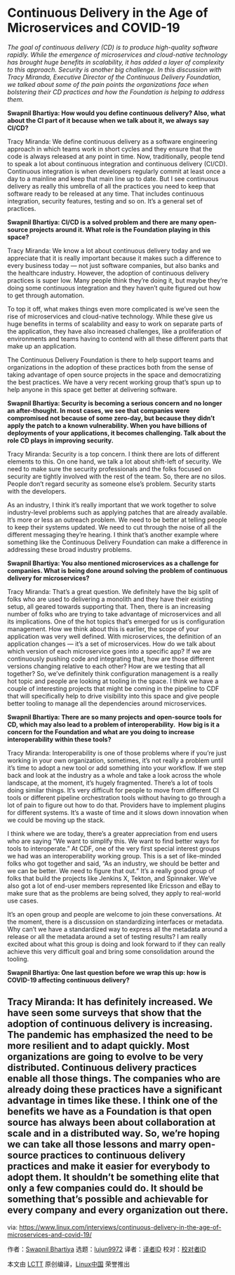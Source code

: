 [#]: collector: (lujun9972)
[#]: translator: ( )
[#]: reviewer: ( )
[#]: publisher: ( )
[#]: url: ( )
[#]: subject: (Continuous Delivery in the Age of Microservices and COVID-19)
[#]: via: (https://www.linux.com/interviews/continuous-delivery-in-the-age-of-microservices-and-covid-19/)
[#]: author: (Swapnil Bhartiya https://www.linux.com/author/swapnil/)

Continuous Delivery in the Age of Microservices and COVID-19
======

_The goal of continuous delivery (CD) is to produce high-quality software rapidly. While the emergence of microservices and cloud-native technology has brought huge benefits in scalability, it has added a layer of complexity to this approach. Security is another big challenge. In this discussion with Tracy Miranda, Executive Director of the Continuous Delivery Foundation, we talked about some of the pain points the organizations face when bolstering their CD practices and how the Foundation is helping to address them._

**Swapnil Bhartiya: How would you define continuous delivery? Also, what about the CI part of it because when we talk about it, we always say CI/CD?**

Tracy Miranda: We define continuous delivery as a software engineering approach in which teams work in short cycles and they ensure that the code is always released at any point in time. Now, traditionally, people tend to speak a lot about continuous integration and continuous delivery (CI/CD). Continuous integration is when developers regularly commit at least once a day to a mainline and keep that main line up to date. But I see continuous delivery as really this umbrella of all the practices you need to keep that software ready to be released at any time. That includes continuous integration, security features, testing and so on. It’s a general set of practices.

**Swapnil Bhartiya: CI/CD is a solved problem and there are many open-source projects around it. What role is the Foundation playing in this space?**

Tracy Miranda: We know a lot about continuous delivery today and we appreciate that it is really important because it makes such a difference to every business today — not just software companies, but also banks and the healthcare industry. However, the adoption of continuous delivery practices is super low. Many people think they’re doing it, but maybe they’re doing some continuous integration and they haven’t quite figured out how to get through automation.

To top it off, what makes things even more complicated is we’ve seen the rise of microservices and cloud-native technology. While these give us huge benefits in terms of scalability and easy to work on separate parts of the application, they have also increased challenges, like a proliferation of environments and teams having to contend with all these different parts that make up an application.

The Continuous Delivery Foundation is there to help support teams and organizations in the adoption of these practices both from the sense of taking advantage of open source projects in the space and democratizing the best practices. We have a very recent working group that’s spun up to help anyone in this space get better at delivering software.

**Swapnil Bhartiya: Security is becoming a serious concern and no longer an after-thought. In most cases, we see that companies were compromised not because of some zero-day, but because they didn’t apply the patch to a known vulnerability. When you have billions of deployments of your applications, it becomes challenging. Talk about the role CD plays in improving security.**

Tracy Miranda: Security is a top concern. I think there are lots of different elements to this. On one hand, we talk a lot about shift-left of security. We need to make sure the security professionals and the folks focused on security are tightly involved with the rest of the team. So, there are no silos. People don’t regard security as someone else’s problem. Security starts with the developers.

As an industry, I think it’s really important that we work together to solve industry-level problems such as applying patches that are already available. It’s more or less an outreach problem. We need to be better at telling people to keep their systems updated. We need to cut through the noise of all the different messaging they’re hearing. I think that’s another example where something like the Continuous Delivery Foundation can make a difference in addressing these broad industry problems.

**Swapnil Bhartiya: You also mentioned microservices as a challenge for companies. What is being done around solving the problem of continuous delivery for microservices?**

Tracy Miranda: That’s a great question. We definitely have the big split of folks who are used to delivering a monolith and they have their existing setup, all geared towards supporting that. Then, there is an increasing number of folks who are trying to take advantage of microservices and all its implications. One of the hot topics that’s emerged for us is configuration management. How we think about this is earlier, the scope of your application was very well defined. With microservices, the definition of an application changes — it’s a set of microservices. How do we talk about which version of each microservice goes into a specific app? If we are continuously pushing code and integrating that, how are those different versions changing relative to each other? How are we testing that all together? So, we’ve definitely think configuration management is a really hot topic and people are looking at tooling in the space. I think we have a couple of interesting projects that might be coming in the pipeline to CDF that will specifically help to drive visibility into this space and give people better tooling to manage all the dependencies around microservices.

**Swapnil Bhartiya: There are so many projects and open-source tools for CD, which may also lead to a problem of interoperability.  How big is it a concern for the Foundation and what are you doing to increase interoperability within these tools?**

Tracy Miranda: Interoperability is one of those problems where if you’re just working in your own organization, sometimes, it’s not really a problem until it’s time to adopt a new tool or add something into your workflow. If we step back and look at the industry as a whole and take a look across the whole landscape, at the moment, it’s hugely fragmented. There’s a lot of tools doing similar things. It’s very difficult for people to move from different CI tools or different pipeline orchestration tools without having to go through a lot of pain to figure out how to do that. Providers have to implement plugins for different systems. It’s a waste of time and it slows down innovation when we could be moving up the stack.

I think where we are today, there’s a greater appreciation from end users who are saying “We want to simplify this. We want to find better ways for tools to interoperate.” At CDF, one of the very first special interest groups we had was an interoperability working group. This is a set of like-minded folks who got together and said, “As an industry, we should be better and we can be better. We need to figure that out.” It’s a really good group of folks that build the projects like Jenkins X, Tekton, and Spinnaker. We’ve also got a lot of end-user members represented like Ericsson and eBay to make sure that as the problems are being solved, they apply to real-world use cases.

It’s an open group and people are welcome to join these conversations. At the moment, there is a discussion on standardizing interfaces or metadata. Why can’t we have a standardized way to express all the metadata around a release or all the metadata around a set of testing results? I am really excited about what this group is doing and look forward to if they can really achieve this very difficult goal and bring some consolidation around the tooling.

**Swapnil Bhartiya: One last question before we wrap this up: how is COVID-19 affecting continuous delivery?**

Tracy Miranda: It has definitely increased. We have seen some surveys that show that the adoption of continuous delivery is increasing. The pandemic has emphasized the need to be more resilient and to adapt quickly. Most organizations are going to evolve to be very distributed. Continuous delivery practices enable all those things. The companies who are already doing these practices have a significant advantage in times like these. I think one of the benefits we have as a Foundation is that open source has always been about collaboration at scale and in a distributed way. So, we’re hoping we can take all those lessons and marry open-source practices to continuous delivery practices and make it easier for everybody to adopt them. It shouldn’t be something elite that only a few companies could do. It should be something that’s possible and achievable for every company and every organization out there.
--------------------------------------------------------------------------------

via: https://www.linux.com/interviews/continuous-delivery-in-the-age-of-microservices-and-covid-19/

作者：[Swapnil Bhartiya][a]
选题：[lujun9972][b]
译者：[译者ID](https://github.com/译者ID)
校对：[校对者ID](https://github.com/校对者ID)

本文由 [LCTT](https://github.com/LCTT/TranslateProject) 原创编译，[Linux中国](https://linux.cn/) 荣誉推出

[a]: https://www.linux.com/author/swapnil/
[b]: https://github.com/lujun9972
